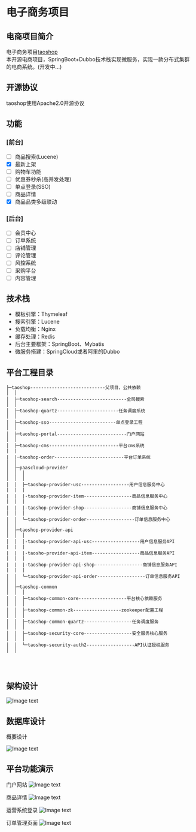 ﻿# 电子商务项目
## 电商项目简介
电子商务项目[taoshop](https://github.com/u014427391/taoshop)</br>
本开源电商项目，SpringBoot+Dubbo技术栈实现微服务，实现一款分布式集群的电商系统。(开发中...)

## 开源协议
taoshop使用Apache2.0开源协议

## 功能
### [前台]
- [ ] 商品搜索(Lucene)
- [x] 最新上架
- [ ] 购物车功能
- [ ] 优惠券秒杀(高并发处理)
- [ ] 单点登录(SSO)
- [ ] 商品详情
- [x] 商品品类多级联动

### [后台]
- [ ] 会员中心
- [ ] 订单系统
- [ ] 店铺管理
- [ ] 评论管理
- [ ] 风控系统
- [ ] 采购平台
- [ ] 内容管理

## 技术栈
* 模板引擎：Thymeleaf
* 搜索引擎：Lucene
* 负载均衡：Nginx
* 缓存处理：Redis
* 后台主要框架：SpringBoot、Mybatis
* 微服务搭建：SpringCloud或者阿里的Dubbo
## 平台工程目录

```
├─taoshop----------------------------父项目，公共依赖
│  │
│  ├─taoshop-search--------------------------全局搜索
│  │
│  ├─taoshop-quartz-----------------------任务调度系统
│  │
│  ├─taoshop-sso-------------------------单点登录工程
│  │
│  ├─taoshop-portal--------------------------门户网站
│  │
│  ├─taoshop-cms--------------------------平台cms系统
|  |
|  |─taoshop-order--------------------------平台订单系统
│  │
│  ├─paascloud-provider
│  │  │
│  │  │
│  │  ├─taoshop-provider-usc------------------用户信息服务中心
|  |  |
|  |  |-taoshop-provider-item------------------商品信息服务中心
|  |  |
|  |  |-taoshop-provider-shop------------------商铺信息服务中心
│  │  │
│  │  └─taoshop-provider-order------------------订单信息服务中心
│  │
│  ├─taoshop-provider-api
│  │  │
│  │  │-taoshop-provider-api-usc------------------用户信息服务API
|  |  |
|  |  |-taosho-provider-api-item------------------商品信息服务API
|  |  |
|  |  |-taoshop-provider-api-shop------------------商铺信息服务API
|  |  |
│  │  └─taoshop-provider-api-order------------------订单信息服务API
│  │
│  ├─taoshop-common
│  │  │
│  │  ├─taoshop-common-core------------------平台核心依赖服务
│  │  │
│  │  ├─taoshop-common-zk------------------zookeeper配置工程
│  │  │
│  │  ├─taoshop-common-quartz------------------任务调度服务
│  │  │
│  │  ├─taoshop-security-core------------------安全服务核心服务
│  │  │
│  │  └─taoshop-security-auth2------------------API认证授权服务
│  │




```



## 架构设计

![Image text](https://github.com/u014427391/taoshop/raw/master/screenshot/架构图20180409.png)

## 数据库设计
概要设计

![Image text](https://github.com/u014427391/taoshop/raw/master/screenshot/数据库设计.png)

## 平台功能演示
门户网站
![Image text](https://github.com/u014427391/taoshop/raw/master/screenshot/门户平台.png)

商品详情
![Image text](https://github.com/u014427391/taoshop/raw/master/screenshot/商品详情.png)

运营系统登录
![Image text](https://github.com/u014427391/taoshop/raw/master/screenshot/运营平台登录.png)


订单管理页面
![Image text](https://github.com/u014427391/taoshop/raw/master/screenshot/订单管理.png)

